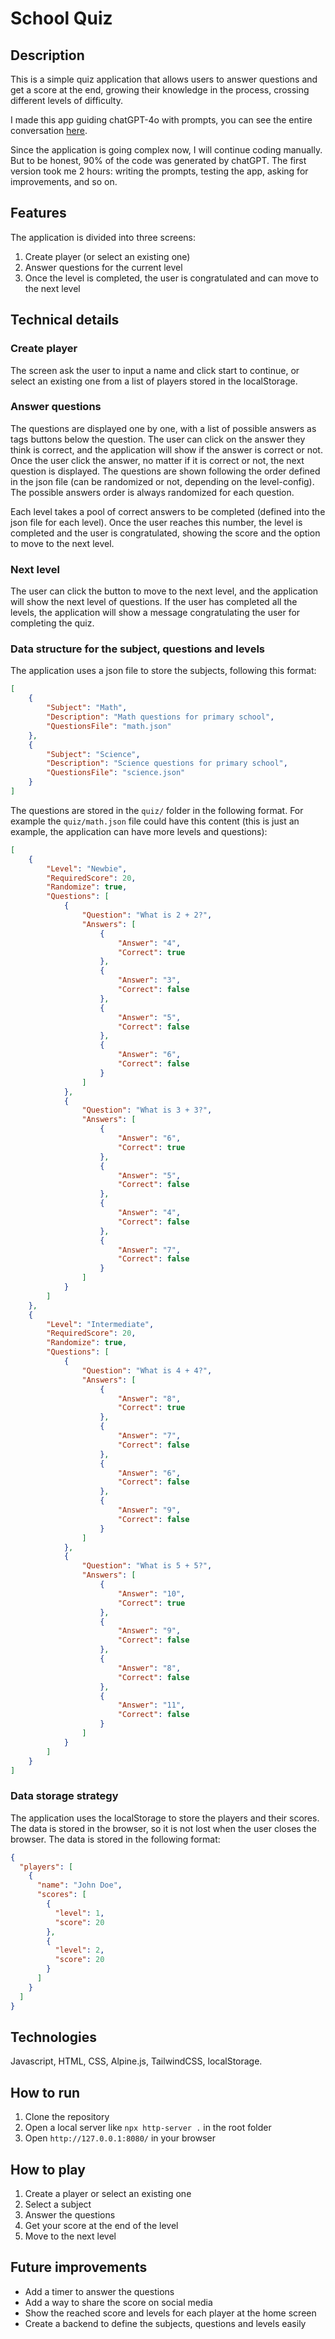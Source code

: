 # School Quiz

## Description

This is a simple quiz application that allows users to answer questions and get a score at the end, growing their knowledge in the process, crossing different levels of difficulty.

I made this app guiding chatGPT-4o with prompts, you can see the entire conversation [here](docs/chatgpt-conversation.pdf).

Since the application is going complex now, I will continue coding manually. But to be honest, 90% of the code was generated by chatGPT. The first version took me 2 hours: writing the prompts, testing the app, asking for improvements, and so on.

## Features

The application is divided into three screens:
1. Create player (or select an existing one)
2. Answer questions for the current level
3. Once the level is completed, the user is congratulated and can move to the next level

## Technical details

### Create player

The screen ask the user to input a name and click start to continue, or select an existing one from a list of players stored in the localStorage.

### Answer questions

The questions are displayed one by one, with a list of possible answers as tags buttons below the question. The user can click on the answer they think is correct, and the application will show if the answer is correct or not. Once the user click the answer, no matter if it is correct or not, the next question is displayed. The questions are shown following the order defined in the json file (can be randomized or not, depending on the level-config). The possible answers order is always randomized for each question.

Each level takes a pool of correct answers to be completed (defined into the json file for each level). Once the user reaches this number, the level is completed and the user is congratulated, showing the score and the option to move to the next level.

### Next level

The user can click the button to move to the next level, and the application will show the next level of questions. If the user has completed all the levels, the application will show a message congratulating the user for completing the quiz.

### Data structure for the subject, questions and levels

The application uses a json file to store the subjects, following this format:

```json
[
    {
        "Subject": "Math",
        "Description": "Math questions for primary school",
        "QuestionsFile": "math.json"
    },
    {
        "Subject": "Science",
        "Description": "Science questions for primary school",
        "QuestionsFile": "science.json"
    }
]
```

The questions are stored in the `quiz/` folder in the following format. For example the `quiz/math.json` file could have this content (this is just an example, the application can have more levels and questions):

```json
[
    {
        "Level": "Newbie",
        "RequiredScore": 20,
        "Randomize": true,
        "Questions": [
            {
                "Question": "What is 2 + 2?",
                "Answers": [
                    {
                        "Answer": "4",
                        "Correct": true
                    },
                    {
                        "Answer": "3",
                        "Correct": false
                    },
                    {
                        "Answer": "5",
                        "Correct": false
                    },
                    {
                        "Answer": "6",
                        "Correct": false
                    }
                ]
            },
            {
                "Question": "What is 3 + 3?",
                "Answers": [
                    {
                        "Answer": "6",
                        "Correct": true
                    },
                    {
                        "Answer": "5",
                        "Correct": false
                    },
                    {
                        "Answer": "4",
                        "Correct": false
                    },
                    {
                        "Answer": "7",
                        "Correct": false
                    }
                ]
            }
        ]
    },
    {
        "Level": "Intermediate",
        "RequiredScore": 20,
        "Randomize": true,
        "Questions": [
            {
                "Question": "What is 4 + 4?",
                "Answers": [
                    {
                        "Answer": "8",
                        "Correct": true
                    },
                    {
                        "Answer": "7",
                        "Correct": false
                    },
                    {
                        "Answer": "6",
                        "Correct": false
                    },
                    {
                        "Answer": "9",
                        "Correct": false
                    }
                ]
            },
            {
                "Question": "What is 5 + 5?",
                "Answers": [
                    {
                        "Answer": "10",
                        "Correct": true
                    },
                    {
                        "Answer": "9",
                        "Correct": false
                    },
                    {
                        "Answer": "8",
                        "Correct": false
                    },
                    {
                        "Answer": "11",
                        "Correct": false
                    }
                ]
            }
        ]
    }
]
```

### Data storage strategy

The application uses the localStorage to store the players and their scores. The data is stored in the browser, so it is not lost when the user closes the browser. The data is stored in the following format:

```json
{
  "players": [
    {
      "name": "John Doe",
      "scores": [
        {
          "level": 1,
          "score": 20
        },
        {
          "level": 2,
          "score": 20
        }
      ]
    }
  ]
}
```

## Technologies

Javascript, HTML, CSS, Alpine.js, TailwindCSS, localStorage.

## How to run

1. Clone the repository
2. Open a local server like `npx http-server .` in the root folder
2. Open `http://127.0.0.1:8080/` in your browser

## How to play

1. Create a player or select an existing one
2. Select a subject
3. Answer the questions
4. Get your score at the end of the level
5. Move to the next level

## Future improvements

- Add a timer to answer the questions
- Add a way to share the score on social media
- Show the reached score and levels for each player at the home screen
- Create a backend to define the subjects, questions and levels easily
